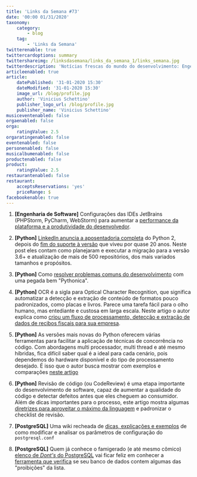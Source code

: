 ```yaml
---
title: 'Links da Semana #73'
date: '00:00 01/31/2020'
taxonomy:
    category:
        - blog
    tag:
        - 'Links da Semana'
twitterenable: true
twittercardoptions: summary
twittershareimg: /linksdasemana/links_da_semana_1/links_semana.jpg
twitterdescription: 'Notícias frescas do mundo do desenvolvimento: Engenharia de Software, Python, PostgreSQL, JavaScript e muito mais na mais nova edição do Links da Semana.'
articleenabled: true
article:
    datePublished: '31-01-2020 15:30'
    dateModified: '31-01-2020 15:30'
    image_url: /blog/profile.jpg
    author: 'Vinicius Schettino'
    publisher_logo_url: /blog/profile.jpg
    publisher_name: 'Vinicius Schettino'
musiceventenabled: false
orgaenabled: false
orga:
    ratingValue: 2.5
orgaratingenabled: false
eventenabled: false
personenabled: false
musicalbumenabled: false
productenabled: false
product:
    ratingValue: 2.5
restaurantenabled: false
restaurant:
    acceptsReservations: 'yes'
    priceRange: $
facebookenable: true
---
```


1. **[Engenharia de Software]** Configurações das IDEs JetBrains (PHPStorm, PyCharm, WebStorm) para aumentar a [performance da plataforma e a produtividade do desenvolvedor](https://stefanbauer.me/articles/my-phpstorm-settings-after-8-years-of-use).

1. **[Python]** [LinkedIn anuncia a aposentadoria completa](https://engineering.linkedin.com/blog/2020/how-we-retired-python-2-and-improved-developer-happiness) do Python 2, depois do [fim do suporte à versão](https://www.python.org/dev/peps/pep-0373/#id4) que viveu por quase 20 anos. Neste post eles contam como planejaram e executar a migração para a versão 3.6+ e atualização de mais de 500 repositórios, dos mais variados tamanhos e propósitos.

1. **[Python]** Como [resolver problemas comuns do desenvolvimento](https://therenegadecoder.com/code/python-code-snippets-for-everyday-problems/) com uma pegada bem "Pythonica".

1. **[Python]** OCR é a sigla para Optical Character Recognition, que significa automatizar a detecção e extração de conteúdo de formatos pouco padronizados, como placas e livros. Parece uma tarefa fácil para o olho humano, mas entediante e custosa em larga escala. Neste artigo o autor explica como [criou um fluxo de processamento, detecção e extração de dados de recibos fiscais para sua empresa](https://nanonets.com/blog/receipt-ocr/).

1. **[Python]** As versões mais novas do Python oferecem várias ferramentas para facilitar a aplicação de técnicas de concorrência no código. Com abordagens multi processador, multi thread e até mesmo híbridas, fica difícil saber qual é a ideal para cada cenário, pois dependemos do hardware disponível e do tipo de processamento desejado. É isso que o autor busca mostrar com exemplos e comparações [neste artigo](https://zacs.site/blog/linear-python.html)

1. **[Python]** Revisão de código (ou CodeReview) é uma etapa importante do desenvolvimento de software, capaz de aumentar a qualidade do código e detectar defeitos antes que eles cheguem ao consumidor. Além de dicas importantes para o processo, este artigo mostra algumas [diretrizes para aproveitar o máximo da linguagem](https://access.redhat.com/blogs/766093/posts/2802001) e padronizar o checklist de revisão.  

1. **[PostgreSQL]** Uma wiki recheada de [dicas, explicações e exemplos](https://postgresqlco.nf/en/doc/param/) de como modificar e analisar os parâmetros de configuração do `postgresql.conf`

1. **[PostgreSQL]** Quem já conhece o famigerado (e até mesmo cômico) [elenco de *Dont's* do PostgreSQL](https://wiki.postgresql.org/wiki/Don't_Do_This) vai ficar feliz em conhecer a [ferramenta que verifica](https://www.depesz.com/2020/01/28/dont-do-these-things-in-postgresql/) se seu banco de dados contem algumas das "proibições" da lista.

